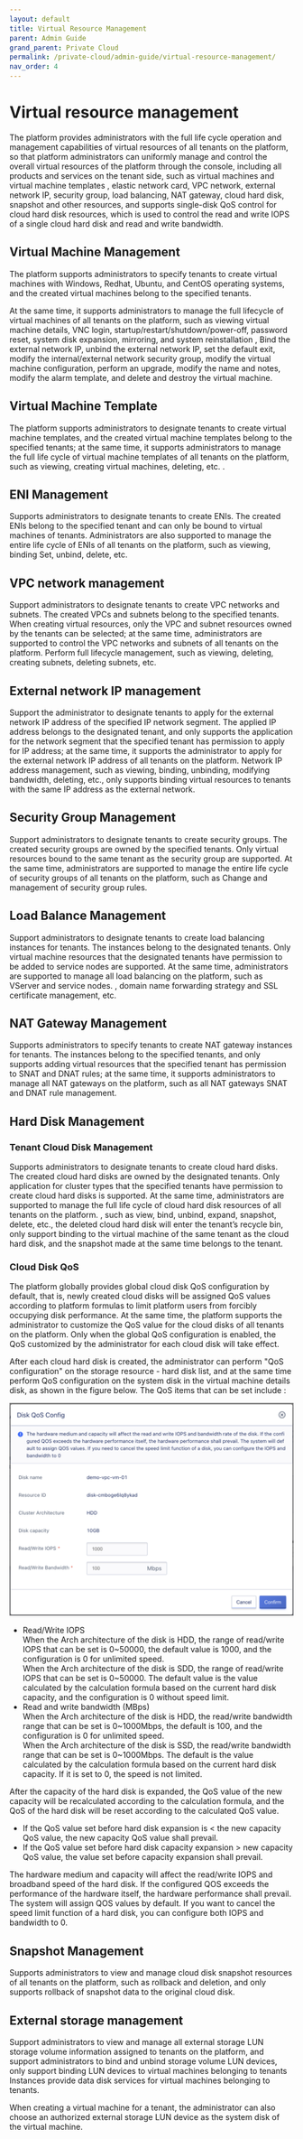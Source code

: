 ```yaml
---
layout: default
title: Virtual Resource Management
parent: Admin Guide
grand_parent: Private Cloud
permalink: /private-cloud/admin-guide/virtual-resource-management/
nav_order: 4
---
```

# Virtual resource management

The platform provides administrators with the full life cycle operation and management capabilities of virtual resources of all tenants on the platform, so that platform administrators can uniformly manage and control the overall virtual resources of the platform through the console, including all products and services on the tenant side, such as virtual machines and virtual machine templates , elastic network card, VPC network, external network IP, security group, load balancing, NAT gateway, cloud hard disk, snapshot and other resources, and supports single-disk QoS control for cloud hard disk resources, which is used to control the read and write IOPS of a single cloud hard disk and read and write bandwidth.

## Virtual Machine Management
The platform supports administrators to specify tenants to create virtual machines with Windows, Redhat, Ubuntu, and CentOS operating systems, and the created virtual machines belong to the specified tenants.

At the same time, it supports administrators to manage the full lifecycle of virtual machines of all tenants on the platform, such as viewing virtual machine details, VNC login, startup/restart/shutdown/power-off, password reset, system disk expansion, mirroring, and system reinstallation , Bind the external network IP, unbind the external network IP, set the default exit, modify the internal/external network security group, modify the virtual machine configuration, perform an upgrade, modify the name and notes, modify the alarm template, and delete and destroy the virtual machine.

## Virtual Machine Template
The platform supports administrators to designate tenants to create virtual machine templates, and the created virtual machine templates belong to the specified tenants; at the same time, it supports administrators to manage the full life cycle of virtual machine templates of all tenants on the platform, such as viewing, creating virtual machines, deleting, etc. .

## ENI Management
Supports administrators to designate tenants to create ENIs. The created ENIs belong to the specified tenant and can only be bound to virtual machines of tenants. Administrators are also supported to manage the entire life cycle of ENIs of all tenants on the platform, such as viewing, binding Set, unbind, delete, etc.

## VPC network management
Support administrators to designate tenants to create VPC networks and subnets. The created VPCs and subnets belong to the specified tenants. When creating virtual resources, only the VPC and subnet resources owned by the tenants can be selected; at the same time, administrators are supported to control the VPC networks and subnets of all tenants on the platform. Perform full lifecycle management, such as viewing, deleting, creating subnets, deleting subnets, etc.

## External network IP management
Support the administrator to designate tenants to apply for the external network IP address of the specified IP network segment. The applied IP address belongs to the designated tenant, and only supports the application for the network segment that the specified tenant has permission to apply for IP address; at the same time, it supports the administrator to apply for the external network IP address of all tenants on the platform. Network IP address management, such as viewing, binding, unbinding, modifying bandwidth, deleting, etc., only supports binding virtual resources to tenants with the same IP address as the external network.

## Security Group Management
Support administrators to designate tenants to create security groups. The created security groups are owned by the specified tenants. Only virtual resources bound to the same tenant as the security group are supported. At the same time, administrators are supported to manage the entire life cycle of security groups of all tenants on the platform, such as Change and management of security group rules.

## Load Balance Management
Support administrators to designate tenants to create load balancing instances for tenants. The instances belong to the designated tenants. Only virtual machine resources that the designated tenants have permission to be added to service nodes are supported. At the same time, administrators are supported to manage all load balancing on the platform, such as VServer and service nodes. , domain name forwarding strategy and SSL certificate management, etc.

## NAT Gateway Management
Supports administrators to specify tenants to create NAT gateway instances for tenants. The instances belong to the specified tenants, and only supports adding virtual resources that the specified tenant has permission to SNAT and DNAT rules; at the same time, it supports administrators to manage all NAT gateways on the platform, such as all NAT gateways SNAT and DNAT rule management.

## Hard Disk Management
### Tenant Cloud Disk Management
Supports administrators to designate tenants to create cloud hard disks. The created cloud hard disks are owned by the designated tenants. Only application for cluster types that the specified tenants have permission to create cloud hard disks is supported. At the same time, administrators are supported to manage the full life cycle of cloud hard disk resources of all tenants on the platform. , such as view, bind, unbind, expand, snapshot, delete, etc., the deleted cloud hard disk will enter the tenant’s recycle bin, only support binding to the virtual machine of the same tenant as the cloud hard disk, and the snapshot made at the same time belongs to the tenant.

### Cloud Disk QoS
The platform globally provides global cloud disk QoS configuration by default, that is, newly created cloud disks will be assigned QoS values according to platform formulas to limit platform users from forcibly occupying disk performance. At the same time, the platform supports the administrator to customize the QoS value for the cloud disks of all tenants on the platform. Only when the global QoS configuration is enabled, the QoS customized by the administrator for each cloud disk will take effect.

After each cloud hard disk is created, the administrator can perform "QoS configuration" on the storage resource - hard disk list, and at the same time perform QoS configuration on the system disk in the virtual machine details disk, as shown in the figure below. The QoS items that can be set include :

![1](/assets/images/admin-guide/admin-guide-10.png)

- Read/Write IOPS<br/>
When the Arch architecture of the disk is HDD, the range of read/write IOPS that can be set is 0~50000, the default value is 1000, and the configuration is 0 for unlimited speed.<br/>
When the Arch architecture of the disk is SDD, the range of read/write IOPS that can be set is 0~50000. The default value is the value calculated by the calculation formula based on the current hard disk capacity, and the configuration is 0 without speed limit.
- Read and write bandwidth (MBps)<br/>
When the Arch architecture of the disk is HDD, the read/write bandwidth range that can be set is 0~1000Mbps, the default is 100, and the configuration is 0 for unlimited speed.<br/>
When the Arch architecture of the disk is SSD, the read/write bandwidth range that can be set is 0~1000Mbps. The default is the value calculated by the calculation formula based on the current hard disk capacity. If it is set to 0, the speed is not limited.

After the capacity of the hard disk is expanded, the QoS value of the new capacity will be recalculated according to the calculation formula, and the QoS of the hard disk will be reset according to the calculated QoS value.

- If the QoS value set before hard disk expansion is < the new capacity QoS value, the new capacity QoS value shall prevail.
- If the QoS value set before hard disk capacity expansion > new capacity QoS value, the value set before capacity expansion shall prevail.

The hardware medium and capacity will affect the read/write IOPS and broadband speed of the hard disk. If the configured QOS exceeds the performance of the hardware itself, the hardware performance shall prevail. The system will assign QOS values by default. If you want to cancel the speed limit function of a hard disk, you can configure both IOPS and bandwidth to 0.

## Snapshot Management
Supports administrators to view and manage cloud disk snapshot resources of all tenants on the platform, such as rollback and deletion, and only supports rollback of snapshot data to the original cloud disk.

## External storage management
Support administrators to view and manage all external storage LUN storage volume information assigned to tenants on the platform, and support administrators to bind and unbind storage volume LUN devices, only support binding LUN devices to virtual machines belonging to tenants Instances provide data disk services for virtual machines belonging to tenants.

When creating a virtual machine for a tenant, the administrator can also choose an authorized external storage LUN device as the system disk of the virtual machine.